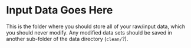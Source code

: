 # Input Data Goes Here

This is the folder where you should store all of your raw/input data, which you
should never modify. Any modified data sets should be saved in another
sub-folder of the data directory (`clean/`?).